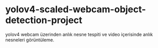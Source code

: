# yolov4-scaled-webcam-object-detection-project
yolov4 webcam üzerinden anlık nesne tespiti ve video içerisinde anlık nesneleri görüntüleme.
